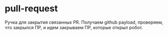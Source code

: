 # pull-request

Ручка для закрытия связанных PR.
Получаем github payload, проверяем, что закрылся ПР,
и идем закрываем ПР, которые открыл робот.
